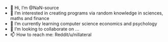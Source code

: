 - 👋 Hi, I’m @NaN-source
- 👀 I’m interested in creating programs via random knowledge in sciences, maths and finance
- 🌱 I’m currently learning computer science economics and psychology
- 💞️ I’m looking to collaborate on ...<will update>
- 📫 How to reach me: Reddit/u/nillateral

<!---
NaN-source/NaN-source is a ✨ special ✨ repository because its `README.md` (this file) appears on your GitHub profile.
You can click the Preview link to take a look at your changes.
--->
